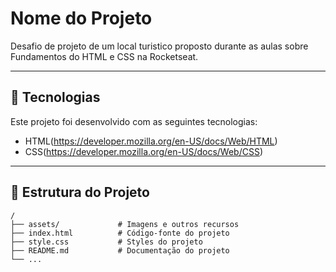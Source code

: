 # Nome do Projeto

Desafio de projeto de um local turistico proposto durante as aulas sobre Fundamentos do HTML e CSS na Rocketseat.

---

## 🚀 Tecnologias

Este projeto foi desenvolvido com as seguintes tecnologias:

- HTML(https://developer.mozilla.org/en-US/docs/Web/HTML)
- CSS(https://developer.mozilla.org/en-US/docs/Web/CSS)

---

## 📂 Estrutura do Projeto

```plaintext
/
├── assets/             # Imagens e outros recursos
├── index.html          # Código-fonte do projeto
├── style.css           # Styles do projeto
├── README.md           # Documentação do projeto
└── ...
